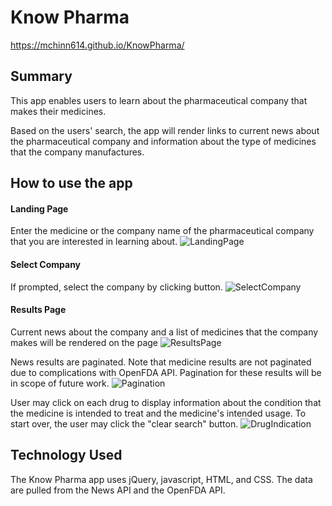 # Know Pharma

https://mchinn614.github.io/KnowPharma/

## Summary
This app enables users to learn about the pharmaceutical company that makes their medicines. 

Based on the users' search, the app will render links to current news about the pharmaceutical company and information about the type of  medicines that the company manufactures.

## How to use the app

#### Landing Page
Enter the medicine or the company name of the pharmaceutical company that you are interested in learning about.
![LandingPage](https://github.com/mchinn614/KnowPharma/blob/master/images/LandingPage.JPG "LandingPage")

#### Select Company
If prompted, select the company by clicking button.
![SelectCompany](https://github.com/mchinn614/KnowPharma/blob/master/images/SelectCompany.JPG "SelectCompany")

#### Results Page
Current news about the company and a list of medicines that the company makes will be rendered on the page
![ResultsPage](https://github.com/mchinn614/KnowPharma/blob/master/images/SearchResults.JPG "Results Page")

News results are paginated. Note that medicine results are not paginated due to complications with OpenFDA API. Pagination for these results will be in scope of future work.
![Pagination](https://github.com/mchinn614/KnowPharma/blob/master/images/Pagination.JPG "Pagination")

User may click on each drug to display information about the condition that the medicine is intended to treat and the medicine's intended usage. To start over, the user may click the "clear search" button.
![DrugIndication](https://github.com/mchinn614/KnowPharma/blob/master/images/DrugIndication.JPG "DrugIndication")

## Technology Used
The Know Pharma app uses jQuery, javascript, HTML, and CSS. The data are pulled from the News API and the OpenFDA API.
